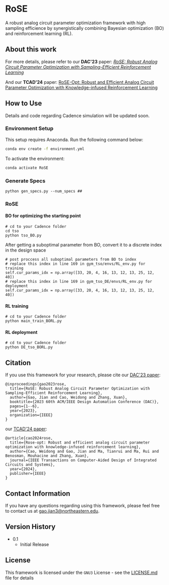# RoSE

A robust analog circuit parameter optimization framework with high sampling efficience by synergistically combining Bayesian optimization (BO) and reinforcement learning (RL). 

## About this work

For more details, please refer to our **DAC'23** paper: [_RoSE: Robust Analog Circuit Parameter Optimization with Sampling-Efficient Reinforcement Learning_](https://ieeexplore.ieee.org/document/10247991)

And our **TCAD'24** paper: [RoSE-Opt: Robust and Efficient Analog Circuit Parameter Optimization with Knowledge-infused Reinforcement Learning](https://ieeexplore.ieee.org/document/10614385)

## How to Use

Details and code regarding Cadence simulation will be updated soon.

### Environment Setup

This setup requires Anaconda. Run the following command below:

```bash
conda env create -f environment.yml
```

To activate the environment:

```bash
conda activate RoSE
```

### Generate Specs

```
python gen_specs.py --num_specs ##
```

### RoSE

#### BO for optimizing the starting point 

```
# cd to your Cadence folder
cd tso
python tso_BO.py
```

After getting a suboptimal parameter from BO, convert it to a discrete index in the design space

```
# post proccess all suboptimal parameters from BO to index 
# replace this index in line 169 in gym_tso/envs/RL_env.py for training
self.cur_params_idx = np.array([33, 20, 4, 16, 13, 12, 13, 25, 12, 40])
# replace this index in line 169 in gym_tso_DE/envs/RL_env.py for deployment
self.cur_params_idx = np.array([33, 20, 4, 16, 13, 12, 13, 25, 12, 40])
```

#### RL training 

```
# cd to your Cadence folder
python main_train_BORL.py
```

#### RL deployment

```
# cd to your Cadence folder
python DE_tso_BORL.py
```

## Citation

If you use this framework for your research, please cite our [DAC'23 paper](https://ieeexplore.ieee.org/document/10247991):

```
@inproceedings{gao2023rose,
  title={RoSE: Robust Analog Circuit Parameter Optimization with Sampling-Efficient Reinforcement Learning},
  author={Gao, Jian and Cao, Weidong and Zhang, Xuan},
  booktitle={2023 60th ACM/IEEE Design Automation Conference (DAC)},
  pages={1--6},
  year={2023},
  organization={IEEE}
}
```

our [TCAD'24 paper](https://ieeexplore.ieee.org/document/10614385):

```
@article{cao2024rose,
  title={Rose-opt: Robust and efficient analog circuit parameter optimization with knowledge-infused reinforcement learning},
  author={Cao, Weidong and Gao, Jian and Ma, Tianrui and Ma, Rui and Benosman, Mouhacine and Zhang, Xuan},
  journal={IEEE Transactions on Computer-Aided Design of Integrated Circuits and Systems},
  year={2024},
  publisher={IEEE}
}
```

## Contact Information

If you have any questions regarding using this framework, please feel free to contact us at [gao.jian3@northeastern.edu](mailto:gao.jian3@northeastern.edu).

## Version History

* 0.1
  * Initial Release

## License

This framework is licensed under the `GNU3` License - see the [LICENSE.md](LICENSE) file for details
